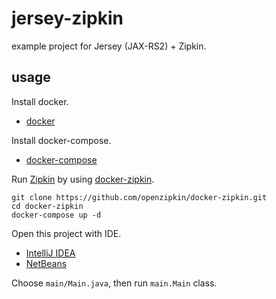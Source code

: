 # jersey-zipkin

example project for Jersey (JAX-RS2) + Zipkin.

## usage

Install docker.

* [docker]

Install docker-compose.

* [docker-compose]

Run [Zipkin] by using [docker-zipkin].

```
git clone https://github.com/openzipkin/docker-zipkin.git
cd docker-zipkin
docker-compose up -d
```

Open this project with IDE.

* [IntelliJ IDEA]
* [NetBeans]

Choose ``main/Main.java``, then run ``main.Main`` class.


[Jersey]:https://jersey.github.io/
[Zipkin]:https://zipkin.io/
[docker-zipkin]:https://github.com/openzipkin/docker-zipkin
[docker]:https://www.docker.com/
[docker-compose]:https://docs.docker.com/compose/
[IntelliJ IDEA]:https://www.jetbrains.com/idea/
[NetBeans]:https://ja.netbeans.org/
